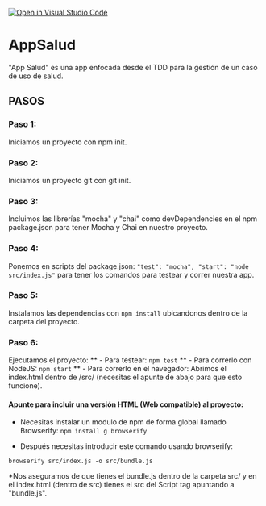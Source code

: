 [![Open in Visual Studio Code](https://classroom.github.com/assets/open-in-vscode-f059dc9a6f8d3a56e377f745f24479a46679e63a5d9fe6f495e02850cd0d8118.svg)](https://classroom.github.com/online_ide?assignment_repo_id=6314963&assignment_repo_type=AssignmentRepo)

# AppSalud
"App Salud" es una app enfocada desde el TDD para la gestión de un caso de uso de salud.

## PASOS

### Paso 1:
Iniciamos un proyecto con npm init.

### Paso 2:
Iniciamos un proyecto git con git init.

### Paso 3:
Incluimos las librerías "mocha" y "chai" como devDependencies en el npm package.json para tener Mocha y Chai en nuestro proyecto.

### Paso 4:
Ponemos en scripts del package.json:
`` "test": "mocha",
   "start": "node src/index.js"
``
para tener los comandos para testear y correr nuestra app.

### Paso 5:
Instalamos las dependencias con `` npm install `` ubicandonos dentro de la carpeta del proyecto.

### Paso 6:
Ejecutamos el proyecto:
  ** - Para testear: ``` npm test ```
  ** - Para correrlo con NodeJS: ``` npm start ```
  ** - Para correrlo en el navegador: Abrimos el index.html dentro de /src/ (necesitas el apunte de abajo para que esto funcione).

#### Apunte para incluir una versión HTML (Web compatible) al proyecto:

- Necesitas instalar un modulo de npm de forma global llamado Browserify:
`` npm install g browserify ``

- Después necesitas introducir este comando usando browserify:

``browserify src/index.js -o src/bundle.js ``

*Nos aseguramos de que tienes el bundle.js dentro de la carpeta src/ y en el index.html (dentro de src) tienes el src del Script tag apuntando a "bundle.js".
